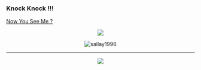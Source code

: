 ### Knock Knock !!!
<!-- 
Birth Name : Sai Wynn Myat 
-->
[Now You See Me ?](https://n0wyousee.me/)


<!-- ##### - Valen also known as sailay
-->
<p align="center">
    <a href="https://x.com/404death"><img src="https://img.shields.io/twitter/follow/404death?style=&logo=twitter&logoColor=ffffff&labelColor=1a1a1a"></a>
</p>

<p align="center"> <img src="https://komarev.com/ghpvc/?username=sailay1996&label=Profile%20views&color=0e75b6&style=flat" alt="sailay1996" /> </p>

---

<p align="center">

<a href="https://github.com/sailay1996/sailay1996">
  <img align="center" src="https://github-stats-alpha.vercel.app/api?username=sailay1996&cc=000&tc=fff&ic=fff&bc=000" />
</a>
<!--
<a href="https://github.com/sailay1996/sailay1996">
  <img align="center" src="https://github-readme-stats.vercel.app/api/top-langs/?username=sailay1996"/>
</a>
-->
</p>

<!--
**sailay1996/sailay1996** is a ✨ _special_ ✨ repository because its `README.md` (this file) appears on your GitHub profile.

Here are some ideas to get you started:

- 🔭 I’m currently working on ...
- 🌱 I’m currently learning ...
- 👯 I’m looking to collaborate on ...
- 🤔 I’m looking for help with ...
- 💬 Ask me about ...
- 📫 How to reach me: ...
- 😄 Pronouns: ...
- ⚡ Fun fact: ...
-->
